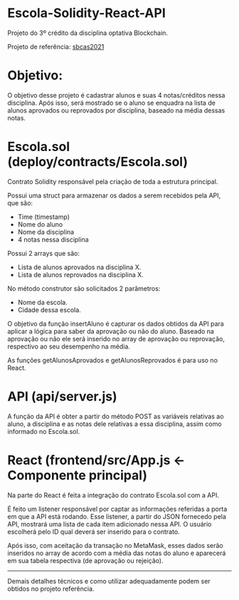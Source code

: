 # Escola-Solidity-React-API
 Projeto do 3º crédito da disciplina optativa Blockchain.

Projeto de referência: [sbcas2021](https://github.com/lifuesc/sbcas2021)

# Objetivo:

O objetivo desse projeto é cadastrar alunos e suas 4 notas/créditos nessa disciplina. Após isso, será mostrado se o aluno se enquadra na lista de alunos aprovados ou reprovados por disciplina, baseado na média dessas notas.

# Escola.sol (deploy/contracts/Escola.sol)

Contrato Solidity responsável pela criação de toda a estrutura principal.

Possui uma struct para armazenar os dados a serem recebidos pela API, que são:
- Time (timestamp)
- Nome do aluno
- Nome da disciplina 
- 4 notas nessa disciplina

Possui 2 arrays que são: 
- Lista de alunos aprovados na disciplina X. 
- Lista de alunos reprovados na disciplina X.

No método construtor são solicitados 2 parâmetros: 
- Nome da escola.
- Cidade dessa escola. 

O objetivo da função insertAluno é capturar os dados obtidos da API para aplicar a lógica para saber da aprovação ou não do aluno. Baseado na aprovação ou não ele será inserido no array de aprovação ou reprovação, respectivo ao seu desempenho na média.

As funções getAlunosAprovados e getAlunosReprovados é para uso no React.

# API (api/server.js)

A função da API é obter a partir do método POST as variáveis relativas ao aluno, a disciplina e as notas dele relativas a essa disciplina, assim como informado no Escola.sol.

# React (frontend/src/App.js <- Componente principal)

Na parte do React é feita a integração do contrato Escola.sol com a API.

É feito um listener responsável por captar as informações referidas a porta em que a API está rodando. Esse listener, a partir do JSON fornecedo pela API, mostrará uma lista de cada item adicionado nessa API. O usuário escolherá pelo ID qual deverá ser inserido para o contrato.

Após isso, com aceitação da transação no MetaMask, esses dados serão inseridos no array de acordo com a média das notas do aluno e aparecerá em sua tabela respectiva (de aprovação ou rejeição).

---

Demais detalhes técnicos e como utilizar adequadamente podem ser obtidos no projeto referência.
